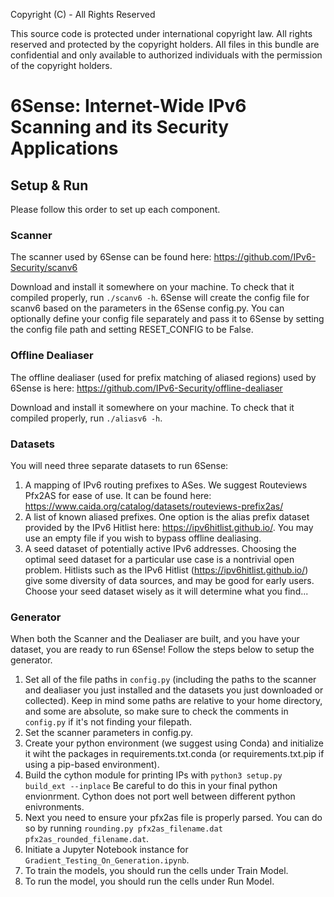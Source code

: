 Copyright (C)  - All Rights Reserved

This source code is protected under international copyright law.  All rights
reserved and protected by the copyright holders.  All files in this bundle are
confidential and only available to authorized individuals with the permission
of the copyright holders.  

# 6Sense: Internet-Wide IPv6 Scanning and its Security Applications

## Setup & Run

Please follow this order to set up each component.

### Scanner

The scanner used by 6Sense can be found here: https://github.com/IPv6-Security/scanv6

Download and install it somewhere on your machine. To check that it compiled properly, run `./scanv6 -h`. 6Sense will create the config file for scanv6 based on the parameters in the 6Sense config.py. You can optionally define your config file separately and pass it to 6Sense by setting the config file path and setting RESET_CONFIG to be False. 

### Offline Dealiaser

The offline dealiaser (used for prefix matching of aliased regions) used by 6Sense is here: https://github.com/IPv6-Security/offline-dealiaser

Download and install it somewhere on your machine. To check that it compiled properly, run `./aliasv6 -h`.

### Datasets
You will need three separate datasets to run 6Sense:

1. A mapping of IPv6 routing prefixes to ASes. We suggest Routeviews Pfx2AS for ease of use. It can be found here: https://www.caida.org/catalog/datasets/routeviews-prefix2as/
2. A list of known aliased prefixes. One option is the alias prefix dataset provided by the IPv6 Hitlist here: https://ipv6hitlist.github.io/. You may use an empty file if you wish to bypass offline dealiasing. 
3. A seed dataset of potentially active IPv6 addresses. Choosing the optimal seed dataset for a particular use case is a nontrivial open problem. Hitlists such as the IPv6 Hitlist (https://ipv6hitlist.github.io/) give some diversity of data sources, and may be good for early users. Choose your seed dataset wisely as it will determine what you find...


### Generator

When both the Scanner and the Dealiaser are built, and you have your dataset, you are ready to run 6Sense! Follow the steps below to setup the generator.

1. Set all of the file paths in `config.py` (including the paths to the scanner and dealiaser you just installed and the datasets you just downloaded or collected). Keep in mind some paths are relative to your home directory, and some are absolute, so make sure to check the comments in `config.py` if it's not finding your filepath.
2. Set the scanner parameters in config.py. 
3. Create your python environment (we suggest using Conda) and initialize it wiht the packages in requirements.txt.conda (or requirements.txt.pip if using a pip-based environment).
4. Build the cython module for printing IPs with  `python3 setup.py build_ext --inplace` Be careful to do this in your final python envionrment. Cython does not port well between different python enivronments. 
5. Next you need to ensure your pfx2as file is properly parsed. You can do so by running `rounding.py pfx2as_filename.dat pfx2as_rounded_filename.dat`.
6. Initiate a Jupyter Notebook instance for `Gradient_Testing_On_Generation.ipynb`.
7. To train the models, you should run the cells under Train Model.
78. To run the model, you should run the cells under Run Model.